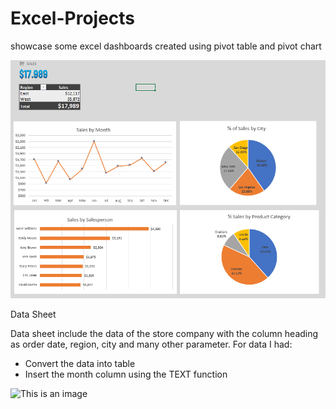 # Excel-Projects
showcase some excel dashboards created using pivot table and pivot chart

![This is an image](https://github.com/Larissa-Bememba/Excel-Projects/blob/main/images/dashboard.PNG)

Data Sheet

Data sheet include the data of the store company with the column heading as order date, region, city and many other parameter. For data I had:
- Convert the data into table
- Insert the month column using the TEXT function

![This is an image](https://github.com/Larissa-Bememba/Excel-Projects/tree/main/images/Data_sample.png)


